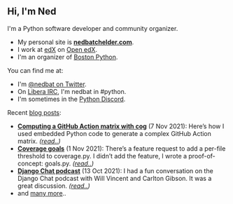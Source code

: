 <!--

Process this file with cog:

    $ python -m pip install -r requirements.pip
    $ python -m cogapp -r README.md

-->

## Hi, I'm Ned

I'm a Python software developer and community organizer.

- My personal site is **[nedbatchelder.com][nedbat]**.
- I work at [edX](https://edx.org) on [Open edX](https://openedx.org).
- I'm an organizer of [Boston Python][bp].

You can find me at:

- I'm [@nedbat on Twitter][twitter].
- On [Libera IRC][libera], I'm nedbat in #python.
- I'm sometimes in the [Python Discord][discord].

Recent [blog posts][blog]:

<!-- [[[cog
    import datetime
    import cog
    import requests

    data = requests.get("https://nedbatchelder.com/summary.json").json()
    for entry in data["entries"][:3]:
        when = datetime.datetime.strptime(entry['when_iso'], "%Y%m%d")
        cog.out(f"- **[{entry['title']}]({entry['url']})** ({when:%-d %b %Y}): ")
        cog.out(f"{entry['description_text']} *([read..]({entry['url']}))*")
        cog.outl()
    # Have to print this from in here to get the spacing right.
    cog.outl("- and [many more][blog]..")
]]] -->
- **[Computing a GitHub Action matrix with cog](https://nedbatchelder.com/blog/202111/github_action_matrix_with_cog.html)** (7 Nov 2021): Here’s how I used embedded Python code to generate a complex GitHub Action matrix. *([read..](https://nedbatchelder.com/blog/202111/github_action_matrix_with_cog.html))*
- **[Coverage goals](https://nedbatchelder.com/blog/202111/coverage_goals.html)** (1 Nov 2021): There’s a feature request to add a per-file threshold to coverage.py. I didn’t add the feature, I wrote a proof-of-concept: goals.py. *([read..](https://nedbatchelder.com/blog/202111/coverage_goals.html))*
- **[Django Chat podcast](https://nedbatchelder.com/blog/202110/django_chat_podcast.html)** (13 Oct 2021): I had a fun conversation on the Django Chat podcast with Will Vincent and Carlton Gibson. It was a great discussion. *([read..](https://nedbatchelder.com/blog/202110/django_chat_podcast.html))*
- and [many more][blog]..
<!-- [[[end]]] -->

[nedbat]: https://nedbatchelder.com
[blog]: https://nedbatchelder.com/blog
[twitter]: https://twitter.com/nedbat
[discord]: https://pythondiscord.com
[libera]: https://libera.chat
[bp]: https://bostonpython.com
